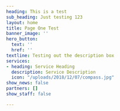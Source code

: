```yaml
---
heading: This is a test
sub_heading: Just testing 123
layout: home
title: Page One Test
banner_image: ''
hero_button:
  text: ''
  href: ''
textline: Testing out the description box
services:
- heading: Service Heading
  description: Service Description
  icon: "/uploads/2018/12/07/compass.jpg"
show_news: false
partners: []
show_staff: false

---
```

